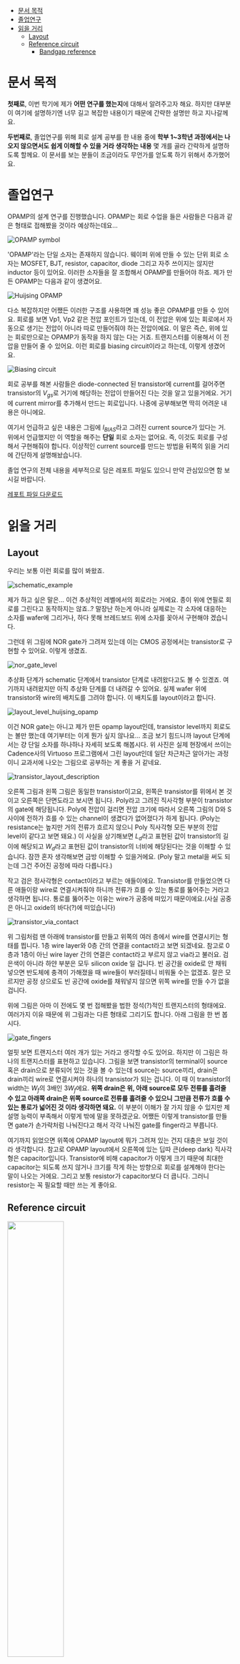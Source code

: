 - [문서 목적](#문서-목적)
- [졸업연구](#졸업연구)
- [읽을 거리](#읽을-거리)
  - [Layout](#layout)
  - [Reference circuit](#reference-circuit)
    - [Bandgap reference](#bandgap-reference)

<head>
  <script type="text/x-mathjax-config">

  MathJax.Hub.Config({

    tex2jax: {inlineMath: [['$','$'], ['\\(','\\)']]}

  });

  </script>

  <script src='https://cdnjs.cloudflare.com/ajax/libs/mathjax/2.7.5/latest.js?config=TeX-MML-AM_CHTML' async></script>
</head>

# 문서 목적
**첫째로**, 이번 학기에 제가 **어떤 연구를 했는지**에 대해서 알려주고자 해요. 하지만 대부분이 여기에 설명하기엔 너무 길고 복잡한 내용이기 때문에 간략한 설명만 하고 지나갈께요.

**두번째로**, 졸업연구를 위해 회로 설계 공부를 한 내용 중에 **학부 1~3학년 과정에서는 나오지 않으면서도 쉽게 이해할 수 있을 거라 생각하는 내용** 몇 개를 골라 간략하게 설명하도록 할께요. 이 문서를 보는 분들이 조금이라도 무언가를 얻도록 하기 위해서 추가했어요.

# 졸업연구
OPAMP의 설계 연구를 진행했습니다. OPAMP는 회로 수업을 들은 사람들은 다음과 같은 형태로 접해봤을 것이라 예상하는데요...

![OPAMP symbol](assets/opamp_symbol.png)

'OPAMP'라는 단일 소자는 존재하지 않습니다. 웨이퍼 위에 만들 수 있는 단위 회로 소자는 MOSFET, BJT, resistor, capacitor, diode 그리고 자주 쓰이지는 않지만 inductor 등이 있어요. 이러한 소자들을 잘 조합해서 OPAMP를 만들어야 하죠. 제가 만든 OPAMP는 다음과 같이 생겼어요.

![Huijsing OPAMP](assets/huijsing_opamp.png)

다소 복잡하지만 어쨌든 이러한 구조를 사용하면 꽤 성능 좋은 OPAMP를 만들 수 있어요. 회로를 보면 Vp1, Vp2 같은 전압 포인트가 있는데, 이 전압은 위에 있는 회로에서 자동으로 생기는 전압이 아니라 따로 만들어줘야 하는 전압이에요. 이 말은 즉슨, 위에 있는 회로만으로는 OPAMP가 동작을 하지 않는 다는 거죠. 트랜지스터를 이용해서 이 전압을 만들어 줄 수 있어요. 이런 회로를 biasing circuit이라고 하는데, 이렇게 생겼어요.

![Biasing circuit](assets/biasing_circuit.png)

회로 공부를 해본 사람들은 diode-connected 된 transistor에 current를 걸어주면 transistor의 $V_{gs}$로 거기에 해당하는 전압이 만들어진 다는 것을 알고 있을거에요. 거기에 current mirror를 추가해서 만드는 회로입니다. 나중에 공부해보면 딱히 어려운 내용은 아니에요.

여기서 언급하고 싶은 내용은 그림에 $I_{BIAS}$라고 그려진 current source가 있다는 거. 위에서 언급했지만 이 역할을 해주는 **단일** 회로 소자는 없어요. 즉, 이것도 회로를 구성해서 구현해줘야 합니다. 이상적인 current source를 만드는 방법을 뒤쪽의 읽을 거리에 간단하게 설명해놨습니다.

졸업 연구의 전체 내용을 세부적으로 담은 레포트 파일도 있으니 만약 관심있으면 함 보시길 바랍니다.

[레포트 파일 다운로드](report.docx)

# 읽을 거리
## Layout

우리는 보통 이런 회로를 많이 봐왔죠.

![schematic_example](assets/schematic_example.png)

제가 하고 싶은 말은... 이건 추상적인 레벨에서의 회로라는 거에요. 종이 위에 연필로 회로를 그린다고 동작하지는 않죠..? 말장난 하는게 아니라 실제로는 각 소자에 대응하는 소자를 wafer에 그리거나, 하다 못해 브레드보드 위에 소자를 꽂아서 구현해야 겠습니다.

그런데 위 그림에 NOR gate가 그려져 있는데 이는 CMOS 공정에서는 transistor로 구현할 수 있어요. 이렇게 생겼죠.

![nor_gate_level](assets/nor_gate_level.png)

추상화 단계가 schematic 단계에서 transistor 단계로 내려왔다고도 볼 수 있겠죠. 여기까지 내려왔지만 아직 추상화 단계를 더 내려갈 수 있어요. 실제 wafer 위에 transistor와 wire의 배치도를 그려야 합니다. 이 배치도를 layout이라고 합니다.

![layout_level_huijsing_opamp](assets/layout_level_huijsing_opamp.png)

이건 NOR gate는 아니고 제가 만든 opamp layout인데, transistor level까지 회로도는 볼만 했는데 여기부터는 이게 뭔가 싶지 않나요... 조금 보기 힘드니까 layout 단계에서는 걍 단일 소자를 하나하나 자세히 보도록 해봅시다. 위 사진은 실제 현장에서 쓰이는 Cadence사의 Virtuoso 프로그램에서 그린 layout인데 일단 차근차근 알아가는 과정이니 교과서에 나오는 그림으로 공부하는 게 좋을 거 같네요.

![transistor_layout_description](assets/transistor_layout_description.jpg)

오른쪽 그림과 왼쪽 그림은 동일한 transistor이고요, 왼쪽은 transistor를 위에서 본 것이고 오른쪽은 단면도라고 보시면 됩니다. Poly라고 그려진 직사각형 부분이 transistor의 gate에 해당됩니다. Poly에 전압이 걸리면 전압 크기에 따라서 오른쪽 그림의 D와 S 사이에 전하가 흐를 수 있는 channel이 생겼다가 없어졌다가 하게 됩니다. (Poly는 resistance는 높지만 거의 전류가 흐르지 않으니 Poly 직사각형 모든 부분의 전압 level이 같다고 보면 돼요.) 이 사실을 상기해보면 $L_d$라고 표현된 값이 transistor의 길이에 해당되고 $W_d$라고 표현된 값이 transistor의 너비에 해당된다는 것을 이해할 수 있습니다. 잠깐 혼자 생각해보면 금방 이해할 수 있을거에요. (Poly 말고 metal을 써도 되는데 그건 주어진 공정에 따라 다릅니다.)

작고 검은 정사각형은 contact이라고 부르는 애들이에요. Transistor를 만들었으면 다른 애들이랑 wire로 연결시켜줘야 하니까 전류가 흐를 수 있는 통로를 뚫어주는 거라고 생각하면 됩니다. 통로를 뚫어주는 이유는 wire가 공중에 떠있기 때문이에요.(사실 공중은 아니고 oxide의 바다(?)에 떠있습니다)

![transistor_via_contact](assets/transistor_via_contact.png)

위 그림처럼 맨 아래에 transistor를 만들고 위쪽의 여러 층에서 wire를 연결시키는 형태를 띕니다. 1층 wire layer와 0층 간의 연결을 contact라고 보면 되겠네요. 참고로 0층과 1층이 아닌 wire layer 간의 연결은 contact라고 부르지 않고 via라고 불러요. 검은색이 아니라 하얀 부분은 모두 silicon oxide 일 겁니다. 빈 공간을 oxide로 안 채워넣으면 반도체에 충격이 가해졌을 때 wire들이 부러질테니 비워둘 수는 없겠죠. 잘은 모르지만 공정 상으로도 빈 공간에 oxide를 채워넣지 않으면 위쪽 wire를 만들 수가 없을 겁니다.

위에 그림은 아마 이 전에도 몇 번 접해봤을 법한 정석(?)적인 트랜지스터의 형태에요. 여러가지 이유 때문에 위 그림과는 다른 형태로 그리기도 합니다. 아래 그림을 한 번 봅시다.

![gate_fingers](assets/gate_fingers.png)

얼핏 보면 트랜지스터 여러 개가 있는 거라고 생각할 수도 있어요. 하지만 이 그림은 하나의 트랜지스터를 표현하고 있습니다. 그림을 보면 transistor의 terminal이 source 혹은 drain으로 분류되어 있는 것을 볼 수 있는데 source는 source끼리, drain은 drain끼리 wire로 연결시켜야 하나의 transistor가 되는 겁니다. 이 때 이 transistor의 width는 $W_f$의 3배인 $3W_f$에요. **위쪽 drain은 위, 아래 source로 모두 전류를 흘려줄 수 있고 아래쪽 drain은 위쪽 source로 전류를 흘려줄 수 있으니 그만큼 전류가 흐를 수 있는 통로가 넓어진 것 이라 생각하면 돼요.** 이 부분이 이해가 잘 가지 않을 수 있지만 제 설명 능력이 부족해서 이렇게 밖에 말을 못하겠군요. 어쨌든 이렇게 transistor를 만들면 gate가 손가락처럼 나눠진다고 해서 각각 나눠진 gate를 finger라고 부릅니다.

여기까지 읽었으면 위쪽에 OPAMP layout에 뭐가 그려져 있는 건지 대충은 보일 것이라 생각합니다. 참고로 OPAMP layout에서 오른쪽에 있는 딥따 큰(deep dark) 직사각형은 capacitor입니다.  Transistor에 비해 capacitor가 이렇게 크기 때문에 최대한 capacitor는 되도록 쓰지 않거나 크기를 작게 하는 방향으로 회로를 설계해야 한다는 말이 나오는 거에요. 그리고 보통 resistor가 capacitor보다 더 큽니다. 그러니 resistor는 꼭 필요할 때만 쓰는 게 좋아요.

## Reference circuit

<img src='assets/current_source.png' width=50% height=50%>

Current source는 정의상 양단에 무슨 전압이 걸리더라도 일정한 전류를 흘려주는 회로 소자에요.

<img src='assets/ideal_current_source_plot.jpg'>

이거랑 **비슷한** 형태를 띄는 **단일** 회로 소자가 하나 있긴 있습니다.

<img src='assets/transistor_drain_current_plot.jpg'>

트랜지스터의 current, voltage plot인데요. 오른쪽 부분만 보면 전압 변화에 따라서 전류 그리 크진 않으니 current source로 쓸 수 있을 거 같지 않나요? 하지만 한계가 많이 있어요.

일단 첫째로, 위 그래프만 봐도 ideal하지도, ideal에 가깝지도 않다는 것 입니다. Transistor 크기가 점점 작아질수록 그래프는 더 기울어지게 됩니다. 점점 current source로써의 성능이 떨어진다는 이야기입니다.
두번째로, transistor는 온도 변화에 민감합니다. 온도가 변하면 current가 휙휙 바뀌어요... 생각보다 많이 바뀝니다. 이것도 고려해줘야 합니다.
그 외에 공정 변수, 공급 전압(supply voltage) 변화에 의한 효과도 고려해보면 transistor는 ideal current source로 쓰기에는 심히 부적절합니다.

사실 위에 나온 대부분의 것들은 회로 구조나 layout을 잘 해서 커버칠 수 있는데, 온도의 변화에 대응하는 것이 가장 큰 문제입니다. 그런데 옛날 옛적 어느 공학자가 이를 해결할 방법을 찾아내게 되었습니다.

### Bandgap reference

BJT를 이용하게 됩니다. 이를 이용해서 온도 변화에 둔감한 **전압**을 만들 수 있습니다. Key point는 BJT에서 만들어지는 어떤 전압은 온도에 따라 **감소**하는 경향을 띄는데, BJT 간에 생기는 전압 차이는 온도에 따라 **증가**하는 경향을 띈다는 것입니다. 이를 적절하게 섞으면 온도에 따라서 변하지 않는 전압을 만들어줄 수 있다는 겁니다.

수식으로 보자면, BJT의 $V_{BE}$의 온도에 대한 미분은 다음과 같습니다.

$\partial V_{BE}/\partial T=\frac{V_{BE}-(4+m)V_{T}-E_g/q}{T}$

$m$은 BJT마다 다른 값인데 $-3/2$정도 합니다. $q$는 전자의 전하량, $E_g$는 silicon의 bandgap energy입니다. 따라서 $V_{BE}$를 잘 선택하면 저 값을 0보다 작게 만들 수 있겠죠. 예를 들면 $-1.5{mV}/{K}$ 같은 값을 가지도록 할 수 있습니다.

<img src='assets/difference_bjt_vbe.png'>

하지만 두 BJT 간의 $V_{BE}$ 차이의 온도에 대한 미분은 다음과 같습니다.

$\partial \Delta V_{BE}/\partial T=\frac{k}{q}\ln{n}$

n은 BJT 간의 전류 차이입니다. 요거는 $n$을 조금만 키워주면 0보다 큰 값을 가진 다는 것을 알 수 있습니다.

이 두 가지를 섞어서 만드는 회로가 bandgap reference 회로입니다. 회로를 완성하고 수식을 살펴보면 silicon의 bandgap energy는 온도에 따라 바뀌지 않는다는 사실을 활용하는 꼴이 되기 때문에 **bandgap** reference라고 부릅니다.

이렇게 온도에 따라 변하지 않는 전압을 만들고 이를 resistor에 걸어주면 됩니다. 전압이 일정하니 resistor에 흐르는 전류도 일정합니다. 회로에서 reference를 만드는 과정은 대략 이런 식으로 흘러간다고 보시면 됩니다.